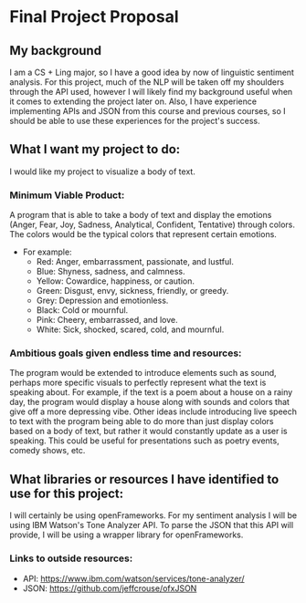 # Final Project Proposal
## My background
I am a CS + Ling major, so I have a good idea by now of linguistic sentiment analysis. For this project, much of the NLP will be taken off my shoulders through the API used, however I will likely find my background useful when it comes to extending the project later on. Also, I have experience implementing APIs and JSON from this course and previous courses, so I should be able to use these experiences for the project's success.
## What I want my project to do:
I would like my project to visualize a body of text. 
### Minimum Viable Product: 
A program that is able to take a body of text and display the emotions (Anger, Fear, Joy, Sadness, Analytical, Confident, Tentative) through colors. 
The colors would be the typical colors that represent certain emotions. 
* For example: 
  * Red: Anger, embarrassment, passionate, and lustful. 
  * Blue: Shyness, sadness, and calmness. 
  * Yellow: Cowardice, happiness, or caution. 
  * Green: Disgust, envy, sickness, friendly, or greedy. 
  * Grey: Depression and emotionless. 
  * Black: Cold or mournful. 
  * Pink: Cheery, embarrassed, and love. 
  * White: Sick, shocked, scared, cold, and mournful.
### Ambitious goals given endless time and resources:
The program would be extended to introduce elements such as sound, perhaps more specific visuals to perfectly represent what the text is speaking about. For example, if the text is a poem about a house on a rainy day, the program would display a house along with sounds and colors that give off a more depressing vibe. Other ideas include introducing live speech to text with the program being able to do more than just display colors based on a body of text, but rather it would constantly update as a user is speaking. This could be useful for presentations such as poetry events, comedy shows, etc. 

## What libraries or resources I have identified to use for this project:
I will certainly be using openFrameworks. For my sentiment analysis I will be using IBM Watson's Tone Analyzer API. To parse the JSON that this API will provide, I will be using a wrapper library for openFrameworks.
### Links to outside resources:
* API: https://www.ibm.com/watson/services/tone-analyzer/ 
* JSON: https://github.com/jeffcrouse/ofxJSON
